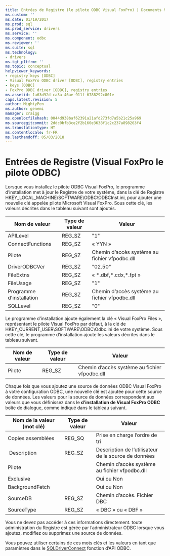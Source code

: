 ```yaml
---
title: Entrées de Registre (le pilote ODBC Visual FoxPro) | Documents Microsoft
ms.custom: ''
ms.date: 01/19/2017
ms.prod: sql
ms.prod_service: drivers
ms.service: ''
ms.component: odbc
ms.reviewer: ''
ms.suite: sql
ms.technology:
- drivers
ms.tgt_pltfrm: ''
ms.topic: conceptual
helpviewer_keywords:
- registry keys [ODBC]
- Visual FoxPro ODBC driver [ODBC], registry entries
- keys [ODBC]
- FoxPro ODBC driver [ODBC], registry entries
ms.assetid: 1a63d92d-ca3a-46ae-911f-6788292c801e
caps.latest.revision: 5
author: MightyPen
ms.author: genemi
manager: craigg
ms.openlocfilehash: 0044d938baf62391a21afd273fd7a5b21c25a969
ms.sourcegitcommit: 2ddc0bfb3ce2f2b160e3638f1c2c237a898263f4
ms.translationtype: HT
ms.contentlocale: fr-FR
ms.lasthandoff: 05/03/2018
---
```

# <a name="registry-entries-visual-foxpro-odbc-driver"></a>Entrées de Registre (Visual FoxPro le pilote ODBC)
Lorsque vous installez le pilote ODBC Visual FoxPro, le programme d’installation met à jour le Registre de votre système, dans la clé de Registre HKEY_LOCAL_MACHINE\SOFTWARE\ODBC\ODBCInst.ini, pour ajouter une nouvelle clé appelée pilote Microsoft Visual FoxPro. Sous cette clé, les valeurs décrites dans le tableau suivant sont ajoutés.  
  
|Nom de valeur|Type de valeur|Valeur|  
|----------------|----------------|-----------|  
|APILevel|REG_SZ|"1"|  
|ConnectFunctions|REG_SZ|« YYN »|  
|Pilote|REG_SZ|Chemin d’accès système au fichier vfpodbc.dll|  
|DriverODBCVer|REG_SZ|"02.50"|  
|FileExtns|REG_SZ|« *.dbf,\*.cdx,\*.fpt »|  
|FileUsage|REG_SZ|"1"|  
|Programme d'installation|REG_SZ|Chemin d’accès système au fichier vfpodbc.dll|  
|SQLLevel|REG_SZ|"0"|  
  
 Le programme d’installation ajoute également la clé « Visual FoxPro Files », représentant le pilote Visual FoxPro par défaut, à la clé de HKEY_CURRENT_USER\SOFTWARE\ODBC\Odbc.ini de votre système. Sous cette clé, le programme d’installation ajoute les valeurs décrites dans le tableau suivant.  
  
|Nom de valeur|Type de valeur|Valeur|  
|----------------|----------------|-----------|  
|Pilote|REG_SZ|Chemin d’accès système au fichier vfpodbc.dll|  
  
 Chaque fois que vous ajoutez une source de données ODBC Visual FoxPro à votre configuration ODBC, une nouvelle clé est ajoutée pour cette source de données. Les valeurs pour la source de données correspondent aux valeurs que vous définissez dans le **d’installation de Visual FoxPro ODBC** boîte de dialogue, comme indiqué dans le tableau suivant.  
  
|Nom de la valeur (mot clé)|Type de valeur|Valeur|  
|----------------------------|----------------|-----------|  
|Copies assemblées|REG_SQ|Prise en charge l’ordre de tri|  
| Description|REG_SZ|Description de l’utilisateur de la source de données|  
|Pilote||Chemin d’accès système au fichier vfpodbc.dll|  
|Exclusive||Oui ou Non|  
|BackgroundFetch||Oui ou Non|  
|SourceDB|REG_SZ|Chemin d’accès. Fichier DBC|  
|SourceType|REG_SZ|« DBC » ou « DBF »|  
  
 Vous ne devez pas accéder à ces informations directement. toute administration du Registre est gérée par l’administrateur ODBC lorsque vous ajoutez, modifiez ou supprimez une source de données.  
  
 Vous pouvez utiliser certains de ces mots clés et les valeurs en tant que paramètres dans le [SQLDriverConnect](../../odbc/microsoft/sqldriverconnect-visual-foxpro-odbc-driver.md) fonction d’API ODBC.
